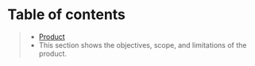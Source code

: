 # Table of contents
 >- [Product](https://github.com/Ozia112/Team-2-FSE-repo/blob/FIS-Project-Stage-1/B_task/Product.md)
> - This section shows the objectives, scope, and limitations of the product.
